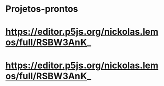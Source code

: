 # Projetos-prontos
# https://editor.p5js.org/nickolas.lemos/full/RSBW3AnK_
# https://editor.p5js.org/nickolas.lemos/full/RSBW3AnK_
